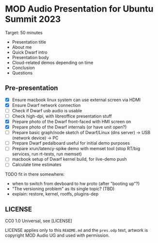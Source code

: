 # MOD Audio Presentation for Ubuntu Summit 2023

Target: 50 minutes

- Presentation title
- About me
- Quick Dwarf intro
- Presentation body
- Cloud-related demos depending on time
- Conclusion
- Questions

## Pre-presentation

- [x] Ensure macbook linux system can use external screen via HDMI
- [x] Ensure Dwarf network connection
- [ ] Check if Dwarf usb audio is usable
- [ ] Check high-dpi, with libreoffice presentation stuff
- [x] Prepare photo of the Dwarf front-faced with HMI screen on
- [x] Prepare photo of the Dwarf internals (or have unit open?)
- [ ] Prepare basic graph/node sketch of Dwarf/Linux (dns server) -> USB (network device) -> PC
- [ ] Prepare Dwarf pedalboard useful for initial demo purposes
- [ ] Prepare xrun/latency-spike demo with memset tool (stop RT/big services, run rt-tests, run memset)
- [ ] macbook setup of Dwarf kernel build, for live-demo push
- [ ] Calculate time estimates

TODO fit in there somewhere:
- when to switch from devboard to hw proto (after "booting up"?)
- "The versioning problem" as its single topic? (TBD)
- explain: restore, kernel, rootfs, plugins-dep

## LICENSE

CC0 1.0 Universal, see [LICENSE]

LICENSE applies only to this `README.md` and the `pres.odp` text, artwork is copyright MOD Audio UG and used with permission.

